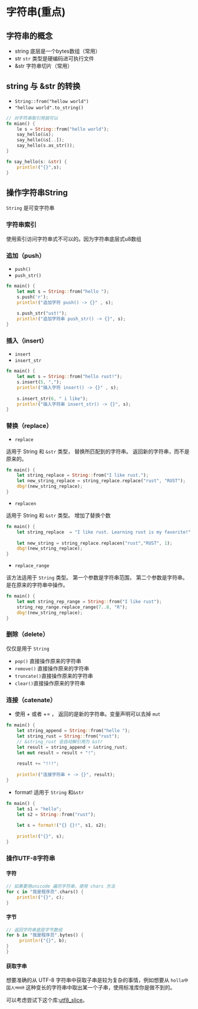 # 字符串(重点)

## 字符串的概念

- string   底层是一个bytes数组（常用）
- str       `str` 类型是硬编码进可执行文件
- &str   字符串切片（常用）



## string 与 &str 的转换

- `String::from("hellow world")`
- `"hellow world".to_string()`

```rust
// 对字符串取引用就可以
fn mian() {
    le s = String::from("hello world");
    say_hello(&s);
    say_hello(&s[..]);
    say_hello(s.as_str());
}

fn say_hello(s: &str) {
    println!("{}",s);
}
```



## 操作字符串String

`String` 是可变字符串


### 字符串索引

使用索引访问字符串式不可以的。因为字符串底层式u8数组


### 追加（push）

- `push()` 
- `push_str()`

```rust
fn main() {
    let mut s = String::from("hello ");
    s.push('r');
    println!("追加字符 push() -> {}" , s);
	
    s.push_str("ust!");
    println!("追加字符串 push_str() -> {}", s);
}
```

### 插入（insert）

- `insert` 
- `insert_str`

```rust
fn main() {
    let mut s = String::from("hello rust!");
    s.insert(5, ",");
    println!("插入字符 insert() -> {}" , s);
    
    s.insert_str(6, " i like");
    println!("插入字符串 insert_str() -> {}", s);
}
```



### 替换（replace）

- `replace`

适用于 String 和 `&str` 类型， 替换所匹配到的字符串。 返回新的字符串，而不是原来的。

```rust
fn main() {
    let string_replace = String::from("I like rust.");
    let new_string_replace = string_replace.replace("rust", "RUST");
    dbg!(new_string_replace);
}
```

- `replacen`

适用于 String 和 `&str` 类型。 增加了替换个数

```rust
fn main() {
    let string_replace  = "I like rust. Learning rust is my favorite!";
    
    let new_string = string_replace.replacen("rust","RUST", 1);
    dbg!(new_string_replace);
}
```

- `replace_range`

该方法适用于 `String` 类型。 第一个参数是字符串范围， 第二个参数是字符串。是在原来的字符串中操作。

```rust
fn main() {
    let mut string_rep_range = String::from("I like rust");
    string_rep_range.replace_range(7..8, "R");
    dbg!(new_string_replace);
}
```

### 删除（delete）

仅仅是用于 `String`

- `pop()`  直接操作原来的字符串
- `remove()` 直接操作原来的字符串
- `truncate()`直接操作原来的字符串
- `clear()`直接操作原来的字符串



### 连接（catenate）

- 使用 + 或者 += ， 返回的是新的字符串。变量声明可以去掉 `mut`

```rust
fn main() {
    let string_append = String::from("hello ");
    let string_rust = String::from("rust");
    // &string_rust 会自动解引用为 &str
    let result = string_append + &string_rust;
    let mut result = result + "!";
    
    result += "!!!";
    
    println!("连接字符串 + -> {}", result);
}
```

- format!  适用于 `String`  和`&str`

```rust
fn main() {
    let s1 = "hello";
    let s2 = String::from("rust");
    
    let s = format!("{} {}!", s1, s2);
    
    println!("{}", s);
}
```



###  操作UTF-8字符串

#### 字符

```RUST
// 如果要用unicode 遍历字符串，使用 chars 方法
for c in "我是程序员".chars() {
    println!("{}", c);
}
```

#### 字节

```rust
// 返回字符串底层字节数组
for b in "我是程序员".bytes() {
     println!("{}", b);
}
}
```

#### 获取字串

想要准确的从 UTF-8 字符串中获取子串是较为复杂的事情，例如想要从 `holla中国人नमस्ते` 这种变长的字符串中取出某一个子串，使用标准库你是做不到的。 

可以考虑尝试下这个库:[utf8_slice](https://crates.io/crates/utf8_slice)。

